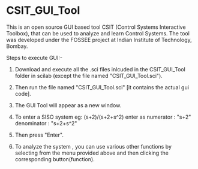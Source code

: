 # CSIT_GUI_Tool
This is an open source GUI based tool CSIT (Control Systems Interactive Toolbox), that can be used to analyze and learn Control Systems. The tool was developed under the FOSSEE project at Indian Institute of Technology, Bombay.

Steps to execute GUI:-

1) Download and execute all the .sci files inlcuded in the CSIT_GUI_Tool folder in scilab (except the file named "CSIT_GUI_Tool.sci").

2) Then run the file named "CSIT_GUI_Tool.sci" [it contains the actual gui code].

3) The GUI Tool will appear as a new window.

4) To enter a SISO system  eg: (s+2)/(s+2+s^2)  enter as 
	numerator   :    "s+2"
	denominator :  "s+2+s^2" 
5) Then press "Enter".

6) To analyze the system , you can use various other functions by selecting from the menu provided above and then clicking the corresponding button(function).
